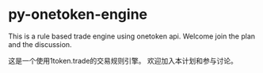 # py-onetoken-engine


This is a rule based trade engine using onetoken api.
Welcome join the plan and the discussion.


这是一个使用1token.trade的交易规则引擎。
欢迎加入本计划和参与讨论。

